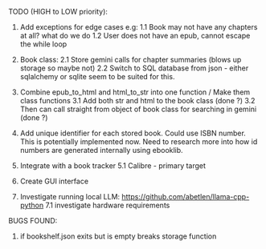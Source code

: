 TODO (HIGH to LOW priority): 

1. Add exceptions for edge cases e.g:
    1.1 Book may not have any chapters at all? what do we do
    1.2 User does not have an epub, cannot escape the while loop

2. Book class:
    2.1 Store gemini calls for chapter summaries (blows up storage so maybe not)
    2.2 Switch to SQL database from json - either sqlalchemy or sqlite seem to be suited for this.

3. Combine epub_to_html and html_to_str into one function / Make them class functions
    3.1 Add both str and html to the book class (done ?)
    3.2 Then can call straight from object of book class for searching in gemini (done ?)
    
4. Add unique identifier for each stored book. Could use ISBN number.
    This is potentially implemented now. Need to research more into how id numbers are generated internally using ebooklib.

5. Integrate with a book tracker
    5.1 Calibre - primary target


6. Create GUI interface 

7. Investigate running local LLM: https://github.com/abetlen/llama-cpp-python
    7.1 investigate hardware requirements

BUGS FOUND:
1. if bookshelf.json exits but is empty breaks storage function